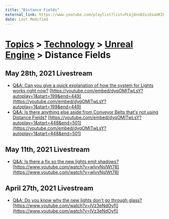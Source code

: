 ```yaml
---
title: "Distance Fields"
external_link: https://www.youtube.com/playlist?list=PLbjDnnBIxiEoaUKIHhuYY0F1iQexBj2ll
date: Last Modified
---
```

# [Topics](../../../topics.md) > [Technology](../../../topics/technology.md) > [Unreal Engine](../../../topics/technology/unreal-engine.md) > Distance Fields

## May 28th, 2021 Livestream
* [Q&A: Can you give a quick explanation of how the system for Lights works right now?](../../../transcriptions/yt-dyqOMITwLsY,199.03216666666665,448.69825.md) [https://youtube.com/embed/dyqOMITwLsY?autoplay=1&start=199&end=449](https://youtube.com/embed/dyqOMITwLsY?autoplay=1&start=199&end=449)
* [Q&A: Is there anything else aside from Conveyor Belts that's not using Distance Fields?](../../../transcriptions/yt-dyqOMITwLsY,448.69825,500.75024999999994.md) [https://youtube.com/embed/dyqOMITwLsY?autoplay=1&start=448&end=501](https://youtube.com/embed/dyqOMITwLsY?autoplay=1&start=448&end=501)

## May 11th, 2021 Livestream
* [Q&A: Is there a fix so the new lights emit shadows?](../../../transcriptions/yt-wIvvNslWt78.md) [https://www.youtube.com/watch?v=wIvvNslWt78](https://www.youtube.com/watch?v=wIvvNslWt78)

## April 27th, 2021 Livestream
* [Q&A: Do you know why the new lights don't go through glass?](../../../transcriptions/yt-IVz3eNdOyfI.md) [https://www.youtube.com/watch?v=IVz3eNdOyfI](https://www.youtube.com/watch?v=IVz3eNdOyfI)
